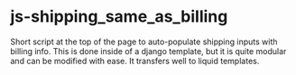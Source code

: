 # js-shipping_same_as_billing

Short script at the top of the page to auto-populate shipping inputs with billing info.
This is done inside of a django template, but it is quite modular and can be modified with ease.
It transfers well to liquid templates.
